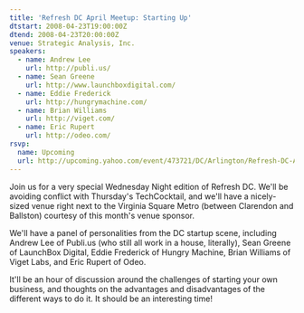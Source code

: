 ```yaml
---
title: 'Refresh DC April Meetup: Starting Up'
dtstart: 2008-04-23T19:00:00Z
dtend: 2008-04-23T20:00:00Z
venue: Strategic Analysis, Inc.
speakers:
  - name: Andrew Lee
    url: http://publi.us/
  - name: Sean Greene
    url: http://www.launchboxdigital.com/
  - name: Eddie Frederick
    url: http://hungrymachine.com/
  - name: Brian Williams
    url: http://viget.com/
  - name: Eric Rupert
    url: http://odeo.com/
rsvp:
  name: Upcoming
  url: http://upcoming.yahoo.com/event/473721/DC/Arlington/Refresh-DC-April-Meetup-Starting-Up/Strategic-Analysis-Inc/
---
```


Join us for a very special Wednesday Night edition of Refresh DC. We'll be avoiding conflict with Thursday's TechCocktail, and we'll have a nicely-sized venue right next to the Virginia Square Metro (between Clarendon and Ballston) courtesy of this month's venue sponsor.

We'll have a panel of personalities from the DC startup scene, including Andrew Lee of Publi.us (who still all work in a house, literally), Sean Greene of LaunchBox Digital, Eddie Frederick of Hungry Machine, Brian Williams of Viget Labs, and Eric Rupert of Odeo.

It'll be an hour of discussion around the challenges of starting your own business, and thoughts on the advantages and disadvantages of the different ways to do it. It should be an interesting time!